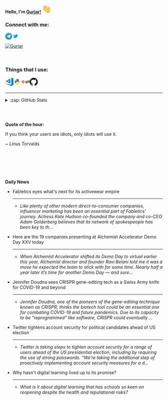 #### Hello, I'm [Gurjar!](https://GurjarKing.github.io) <img src="https://raw.githubusercontent.com/ABSphreak/ABSphreak/master/gifs/Hi.gif" width="30px"></h2>


### Connect with me:

[<img align="left" alt="Gurjar | Telegram" width="22px" src="https://raw.githubusercontent.com/github/explore/80688e429a7d4ef2fca1e82350fe8e3517d3494d/topics/telegram/telegram.png" />][Telegram]
[<img align="left" alt="Gurjar | Twitter" width="22px" src="https://raw.githubusercontent.com/github/explore/80688e429a7d4ef2fca1e82350fe8e3517d3494d/topics/twitter/twitter.png" />][Twitter]
<br >
<br >
<a href="https://github.com/GurjarKing"><img src="https://komarev.com/ghpvc/?username=GurjarKing" alt="Gurjar" /></a> <br />
<br />
<br />
<!-- <br >

![](https://visitor-badge.glitch.me/badge?page_id=GurjarKing)

<br /> -->

### Things that I use:

[<img align="left" alt="Visual Studio Code" width="26px" src="https://raw.githubusercontent.com/github/explore/80688e429a7d4ef2fca1e82350fe8e3517d3494d/topics/visual-studio-code/visual-studio-code.png" />][VSCode]
[<img align="left" alt="Python" width="26px" src="https://raw.githubusercontent.com/github/explore/80688e429a7d4ef2fca1e82350fe8e3517d3494d/topics/python/python.png" />][Python]
[<img align="left" alt="Git" width="26px" src="https://raw.githubusercontent.com/github/explore/80688e429a7d4ef2fca1e82350fe8e3517d3494d/topics/git/git.png" />][Git]
[<img align="left" alt="GitHub" width="26px" src="https://raw.githubusercontent.com/github/explore/78df643247d429f6cc873026c0622819ad797942/topics/github/github.png" />][Github]

<br />
<br />

---
<details>
  <summary>:zap: GitHub Stats</summary>

<img align="left" alt="Gurjar's Github Stats" src="https://github-readme-stats.vercel.app/api?username=GurjarKing&show_icons=true&hide_border=true&count_private=true&include_all_commit=true&theme=algolia" />

</details>

<!-- ### 🔔 My latest tweet
<a href="https://twitter.com/Gurjar_King43" target="_blank">
	<img src="https://github.com/GurjarKing/GurjarKing/raw/master/tweet.png" width="70%" align="center" alt="Click to view on Twitter" title="My latest tweet, as an image"/>
</a> -->
<br>

<pre>

</pre>

**Quote of the hour:**

If you think your users are idiots, only idiots will use it.

~ Linus Torvalds
<pre>

</pre>
<br>
<pre>


</pre>
<strong>Daily News</strong>
  
  - Fabletics eyes what's next for its activewear empire
     <hr/>
     
      - *Like plenty of other modern direct-to-consumer companies, influencer marketing has been an essential part of Fabletics’ journey. Actress Kate Hudson co-founded the company and co-CEO Adam Golderberg believes that its network of spokespeople has been key to th…*
     
  - Here are the 19 companies presenting at Alchemist Accelerator Demo Day XXV today
      <hr/>
      
      - *When Alchemist Accelerator shifted its Demo Day to virtual earlier this year, Alchemist director and founder Ravi Belani told me it was a move he expected the team to stick with for some time. Nearly half a year later it’s time for another Demo Day — and sure…*
      
  - Jennifer Doudna sees CRISPR gene-editing tech as a Swiss Army knife for COVID-19 and beyond
      <hr/>
      
      - *Jennifer Doudna, one of the pioneers of the gene-editing technique known as CRISPR, thinks the biotech tool could be an essential one for combating COVID-19 and future pandemics. Due to its capacity to be “reprogrammed” like software, CRISPR could eventually …*
      
  - Twitter tightens account security for political candidates ahead of US election
      <hr/>
      
      - *Twitter is taking steps to tighten account security for a range of users ahead of the US presidential election, including by requiring the use of strong passwords. “We’re taking the additional step of proactively implementing account security measures for a d…*
       
  - Why hasn't digital learning lived up to its promise?
      <hr/>
       
       - *What is it about digital learning that has schools so keen on reopening despite the health and reputational risks?*
      

<br />

[VSCode]: https://code.visualstudio.com/
[Python]: https://www.python.org/
[Git]: https://git-scm.com/
[Github]: https://github.com/
[Telegram]: https://t.me/Gurjar_King/
[Twitter]: https://twitter.com/Gurjar_King43/
